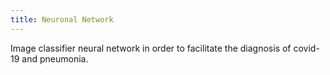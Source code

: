 ```yaml
---
title: Neuronal Network
---
```


Image classifier neural network in order to facilitate the diagnosis of covid-19 and pneumonia.

<!-- Sketch file location, (pending organization) -->
<script src="project.js"></script>
<!-- Necessary element to position p5 canvas -->
<div id="sketch-div"></div>
<div id="histogram-div"></div>
